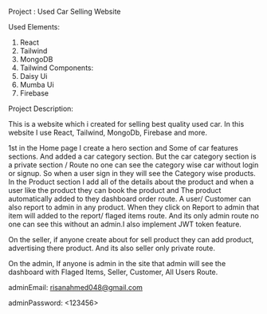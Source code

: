 Project : Used Car Selling Website

Used Elements: 
1. React
2. Tailwind 
3. MongoDB
4. Tailwind Components:
1. Daisy Ui
2. Mumba Ui
5. Firebase

Project Description: 

This is a website which i created for selling best quality used car. In this website I use React, Tailwind, MongoDb, Firebase and more. 

1st in the Home page I create a hero section and Some of car features sections. And added a car category section. But the car category section is a private section / Route no one can see the category wise car without login or signup. So when a user sign in they will see the Category wise products.  In the Product section I add all of the details about the product and when a user like the product they can book the product and The product automatically added to they dashboard order route. A user/ Customer can also report to admin in any product. When they click on Report to admin that item will added to the report/ flaged items route. And its only admin route no one can see this without an admin.I also implement JWT token feature.

On the seller, if anyone create about for sell product they can add product, advertising there product. And its also seller only private route.


On the admin,  If anyone is admin in the site that admin will see the dashboard with Flaged Items, Seller, Customer,  All Users Route.


adminEmail: <risanahmed048@gmail.com>

adminPassword: <123456>


